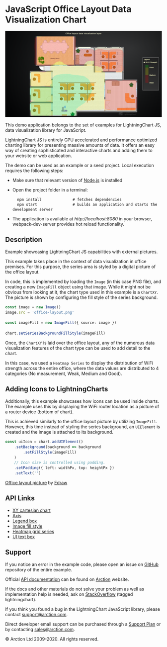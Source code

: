 # JavaScript Office Layout Data Visualization Chart

![JavaScript Office Layout Data Visualization Chart](officeDataVisualizationLayer.png)

This demo application belongs to the set of examples for LightningChart JS, data visualization library for JavaScript.

LightningChart JS is entirely GPU accelerated and performance optimized charting library for presenting massive amounts of data. It offers an easy way of creating sophisticated and interactive charts and adding them to your website or web application.

The demo can be used as an example or a seed project. Local execution requires the following steps:

- Make sure that relevant version of [Node.js](https://nodejs.org/en/download/) is installed
- Open the project folder in a terminal:

        npm install              # fetches dependencies
        npm start                # builds an application and starts the development server

- The application is available at *http://localhost:8080* in your browser, webpack-dev-server provides hot reload functionality.


## Description

Example showcasing LightningChart JS capabilities with external pictures.

This example takes place in the context of data visualization in office premises.
For this purpose, the series area is styled by a digital picture of the office layout.

In code, this is implemented by loading the `Image` (in this case PNG file), and creating a new `ImageFill` object using that image.
While it might not be obvious from looking at it, the chart type used in this example is a `ChartXY`.
The picture is shown by configuring the fill style of the series background.

```ts
const image = new Image()
image.src = 'office-layout.png'

const imageFill = new ImageFill({ source: image })

chart.setSeriesBackgroundFillStyle(imageFill)
```

Once, the `ChartXY` is laid over the office layout, any of the numerous data visualization features of the chart type can be used to add detail to the chart.

In this case, we used a `Heatmap Series` to display the distribution of WiFi strength across the entire office, where the data values are distributed to 4 categories (No measurement, Weak, Medium and Good).

## Adding Icons to LightningCharts

Additionally, this example showcases how icons can be used inside charts.
The example uses this by displaying the WiFi router location as a picture of a router device (bottom of chart).

This is achieved similarly to the office layout picture by utilizing `ImageFill`.
However, this time instead of styling the series background, an `UIElement` is created and the image is attached to its background.

```ts
const uiIcon = chart.addUIElement()
    .setBackground(background => background
        .setFillStyle(imageFill)
    )
    // Icon size is controlled using padding.
    .setPadding({ left: widthPx, top: heightPx })
    .setText('')
```

[Office layout picture](https://www.edrawsoft.com/template-colored-office-layout.html) by [Edraw](https://www.edrawsoft.com)

## API Links

* [XY cartesian chart]
* [Axis]
* [Legend box]
* [Image fill style]
* [Heatmap grid series]
* [UI text box]


## Support

If you notice an error in the example code, please open an issue on [GitHub][0] repository of the entire example.

Official [API documentation][1] can be found on [Arction][2] website.

If the docs and other materials do not solve your problem as well as implementation help is needed, ask on [StackOverflow][3] (tagged lightningchart).

If you think you found a bug in the LightningChart JavaScript library, please contact support@arction.com.

Direct developer email support can be purchased through a [Support Plan][4] or by contacting sales@arction.com.

[0]: https://github.com/Arction/
[1]: https://www.arction.com/lightningchart-js-api-documentation/
[2]: https://www.arction.com
[3]: https://stackoverflow.com/questions/tagged/lightningchart
[4]: https://www.arction.com/support-services/

© Arction Ltd 2009-2020. All rights reserved.


[XY cartesian chart]: https://www.arction.com/lightningchart-js-api-documentation/v3.3.0/classes/chartxy.html
[Axis]: https://www.arction.com/lightningchart-js-api-documentation/v3.3.0/classes/axis.html
[Legend box]: https://www.arction.com/lightningchart-js-api-documentation/v3.3.0/classes/chartxy.html#addlegendbox
[Image fill style]: https://www.arction.com/lightningchart-js-api-documentation/v3.3.0/
[Heatmap grid series]: https://www.arction.com/lightningchart-js-api-documentation/v3.3.0/
[UI text box]: https://www.arction.com/lightningchart-js-api-documentation/v3.3.0/

